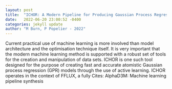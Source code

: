 ```yaml
---
layout: post
title:  "ICHOR: A Modern Pipeline for Producing Gaussian Process Regression Models for Atomistic Simulations"
date:   2022-06-20 23:00:52 -0400
categories: jekyll update
author: "M Burn, P Popelier - 2022"
---
```

Current practical use of machine learning is more involved than model architecture and the optimisation technique itself. It is very important that the modern machine learning method is supported with a robust set of tools for the creation and manipulation of data sets. ICHOR is one such tool designed for the purpose of creating fast and accurate atomistic Gaussian process regression (GPR) models through the use of active learning. ICHOR operates in the context of FFLUX, a fully  Cites: AlphaD3M: Machine learning pipeline synthesis